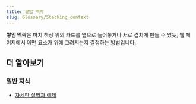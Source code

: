 ```yaml
---
title: 쌓임 맥락
slug: Glossary/Stacking_context
---
```


**쌓임 맥락**은 마치 책상 위의 카드를 옆으로 늘어놓거나 서로 겹치게 만들 수 있듯, 웹 페이지에서 어떤 요소가 위에 그려지는지 결정하는 방법입니다.

## 더 알아보기

### 일반 지식

- [자세한 설명과 예제](/ko/docs/Web/CSS/Understanding_z-index/The_stacking_context)
